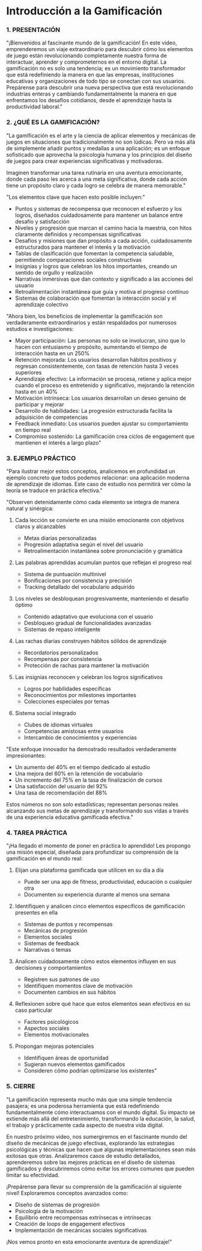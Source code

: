 # Introducción a la Gamificación

### 1. PRESENTACIÓN

"¡Bienvenidos al fascinante mundo de la gamificación! En este video, emprenderemos un viaje extraordinario para descubrir cómo los elementos de juego están revolucionando completamente nuestra forma de interactuar, aprender y comprometernos en el entorno digital. La gamificación no es solo una tendencia; es un movimiento transformador que está redefiniendo la manera en que las empresas, instituciones educativas y organizaciones de todo tipo se conectan con sus usuarios. Prepárense para descubrir una nueva perspectiva que está revolucionando industrias enteras y cambiando fundamentalmente la manera en que enfrentamos los desafíos cotidianos, desde el aprendizaje hasta la productividad laboral."

### 2. ¿QUÉ ES LA GAMIFICACIÓN?

"La gamificación es el arte y la ciencia de aplicar elementos y mecánicas de juegos en situaciones que tradicionalmente no son lúdicas. Pero va más allá de simplemente añadir puntos y medallas a una aplicación; es un enfoque sofisticado que aprovecha la psicología humana y los principios del diseño de juegos para crear experiencias significativas y motivadoras.

Imaginen transformar una tarea rutinaria en una aventura emocionante, donde cada paso les acerca a una meta significativa, donde cada acción tiene un propósito claro y cada logro se celebra de manera memorable."

"Los elementos clave que hacen esto posible incluyen:"

- Puntos y sistemas de recompensa que reconocen el esfuerzo y los logros, diseñados cuidadosamente para mantener un balance entre desafío y satisfacción
- Niveles y progresión que marcan el camino hacia la maestría, con hitos claramente definidos y recompensas significativas
- Desafíos y misiones que dan propósito a cada acción, cuidadosamente estructurados para mantener el interés y la motivación
- Tablas de clasificación que fomentan la competencia saludable, permitiendo comparaciones sociales constructivas
- Insignias y logros que celebran los hitos importantes, creando un sentido de orgullo y realización
- Narrativas inmersivas que dan contexto y significado a las acciones del usuario
- Retroalimentación instantánea que guía y motiva el progreso continuo
- Sistemas de colaboración que fomentan la interacción social y el aprendizaje colectivo

"Ahora bien, los beneficios de implementar la gamificación son verdaderamente extraordinarios y están respaldados por numerosos estudios e investigaciones:

- Mayor participación: Las personas no solo se involucran, sino que lo hacen con entusiasmo y propósito, aumentando el tiempo de interacción hasta en un 250%
- Retención mejorada: Los usuarios desarrollan hábitos positivos y regresan consistentemente, con tasas de retención hasta 3 veces superiores
- Aprendizaje efectivo: La información se procesa, retiene y aplica mejor cuando el proceso es entretenido y significativo, mejorando la retención hasta en un 40%
- Motivación intrínseca: Los usuarios desarrollan un deseo genuino de participar y mejorar
- Desarrollo de habilidades: La progresión estructurada facilita la adquisición de competencias
- Feedback inmediato: Los usuarios pueden ajustar su comportamiento en tiempo real
- Compromiso sostenido: La gamificación crea ciclos de engagement que mantienen el interés a largo plazo"

### 3. EJEMPLO PRÁCTICO

"Para ilustrar mejor estos conceptos, analicemos en profundidad un ejemplo concreto que todos podemos relacionar: una aplicación moderna de aprendizaje de idiomas. Este caso de estudio nos permitirá ver cómo la teoría se traduce en práctica efectiva."

"Observen detenidamente cómo cada elemento se integra de manera natural y sinérgica:

1. Cada lección se convierte en una misión emocionante con objetivos claros y alcanzables
   - Metas diarias personalizadas
   - Progresión adaptativa según el nivel del usuario
   - Retroalimentación instantánea sobre pronunciación y gramática

2. Las palabras aprendidas acumulan puntos que reflejan el progreso real
   - Sistema de puntuación multinivel
   - Bonificaciones por consistencia y precisión
   - Tracking detallado del vocabulario adquirido

3. Los niveles se desbloquean progresivamente, manteniendo el desafío óptimo
   - Contenido adaptativo que evoluciona con el usuario
   - Desbloqueo gradual de funcionalidades avanzadas
   - Sistemas de repaso inteligente

4. Las rachas diarias construyen hábitos sólidos de aprendizaje
   - Recordatorios personalizados
   - Recompensas por consistencia
   - Protección de rachas para mantener la motivación

5. Las insignias reconocen y celebran los logros significativos
   - Logros por habilidades específicas
   - Reconocimientos por milestones importantes
   - Colecciones especiales por temas

6. Sistema social integrado
   - Clubes de idiomas virtuales
   - Competencias amistosas entre usuarios
   - Intercambio de conocimientos y experiencias

"Este enfoque innovador ha demostrado resultados verdaderamente impresionantes:
- Un aumento del 40% en el tiempo dedicado al estudio
- Una mejora del 60% en la retención de vocabulario
- Un incremento del 75% en la tasa de finalización de cursos
- Una satisfacción del usuario del 92%
- Una tasa de recomendación del 88%

Estos números no son solo estadísticas; representan personas reales alcanzando sus metas de aprendizaje y transformando sus vidas a través de una experiencia educativa gamificada efectiva."

### 4. TAREA PRÁCTICA

"¡Ha llegado el momento de poner en práctica lo aprendido! Les propongo una misión especial, diseñada para profundizar su comprensión de la gamificación en el mundo real:

1. Elijan una plataforma gamificada que utilicen en su día a día
   - Puede ser una app de fitness, productividad, educación o cualquier otra
   - Documenten su experiencia durante al menos una semana

2. Identifiquen y analicen cinco elementos específicos de gamificación presentes en ella
   - Sistemas de puntos y recompensas
   - Mecánicas de progresión
   - Elementos sociales
   - Sistemas de feedback
   - Narrativas o temas

3. Analicen cuidadosamente cómo estos elementos influyen en sus decisiones y comportamientos
   - Registren sus patrones de uso
   - Identifiquen momentos clave de motivación
   - Documenten cambios en sus hábitos

4. Reflexionen sobre qué hace que estos elementos sean efectivos en su caso particular
   - Factores psicológicos
   - Aspectos sociales
   - Elementos motivacionales

5. Propongan mejoras potenciales
   - Identifiquen áreas de oportunidad
   - Sugieran nuevos elementos gamificados
   - Consideren cómo podrían optimizarse los existentes"

### 5. CIERRE

"La gamificación representa mucho más que una simple tendencia pasajera; es una poderosa herramienta que está redefiniendo fundamentalmente cómo interactuamos con el mundo digital. Su impacto se extiende más allá del entretenimiento, transformando la educación, la salud, el trabajo y prácticamente cada aspecto de nuestra vida digital.

En nuestro próximo video, nos sumergiremos en el fascinante mundo del diseño de mecánicas de juego efectivas, explorando las estrategias psicológicas y técnicas que hacen que algunas implementaciones sean más exitosas que otras. Analizaremos casos de estudio detallados, aprenderemos sobre las mejores prácticas en el diseño de sistemas gamificados y descubriremos cómo evitar los errores comunes que pueden limitar su efectividad.

¡Prepárense para llevar su comprensión de la gamificación al siguiente nivel! Exploraremos conceptos avanzados como:
- Diseño de sistemas de progresión
- Psicología de la motivación
- Equilibrio entre recompensas extrínsecas e intrínsecas
- Creación de loops de engagement efectivos
- Implementación de mecánicas sociales significativas

¡Nos vemos pronto en esta emocionante aventura de aprendizaje!"
